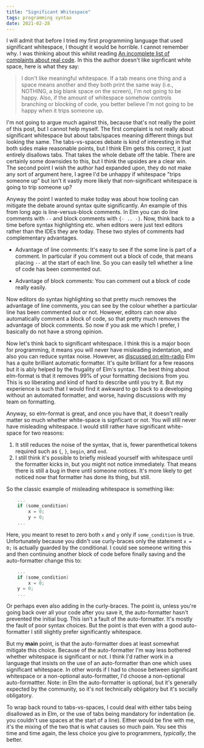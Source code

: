 ```yaml
---
title: "Significant Whitespace"
tags: programming syntax
date: 2021-02-28
---
```


I will admit that before I tried my first programming language that used significant whitespace, I thought it would be horrible. I cannot remember why. I was thinking about this whilst reading [An incomplete list of complaints about real code](https://rachelbythebay.com/w/2021/02/22/lang/). In this the author doesn't like signficant white space, here is what they say:

> I don't like meaningful whitespace. If a tab means one thing and a space means another and they both print the same way (i.e., NOTHING, a big blank space on the screen), I'm not going to be happy. Also, if the amount of whitespace somehow controls branching or blocking of code, you better believe I'm not going to be happy when it trips someone up. 

I'm not going to argue much against this, because that's not really the point of this post, but I cannot help myself. The first complaint is not really about significant whitespace but about tabs/spaces meaning different things but looking the same. The tabs-vs-spaces debate is kind of interesting in that both sides make reasonable points, but I think Elm gets this correct, it just entirely disallows tabs. That takes the whole debate off the table. There are certainly some downsides to this, but I think the upsides are a clear win. The second point I wish the author had expanded upon, they do not make any sort of argument here, I agree I'd be unhappy if whitespace "trips someone up" but isn't it vastly more likely that non-significant whitespace is going to trip someone up?

Anyway the point I wanted to make today was about how tooling can mitigate the debate around syntax quite significantly. An example of this from long ago is line-versus-block comments. In Elm you can do line comments with `--` and block comments with `{- .. -}`. Now, think back to a time before syntax highlighting etc. when editors were just text editors rather than the IDEs they are today. These two styles of comments had complementary advantages.

* Advantage of line comments: It's easy to see if the some line is part of a comment. In particular if you comment out a block of code, that means placing `--` at the start of each line. So you can easily tell whether a line of code has been commented out.

* Advantage of block comments: You can comment out a block of code really easily.

Now editors do syntax highlighting so that pretty much removes the advantage of line comments, you can see by the colour whether a particular line has been commented out or not. However, editors can now also automatically comment a block of code, so that pretty much removes the advantage of block comments. So now if you ask me which I prefer, I basically do not have a strong opinion.


Now let's think back to significant whitespace. I think this is a major boon for programming, it means you will never have misleading indentation, and also you can reduce syntax noise. However, as [discussed on elm-radio](https://elm-radio.com/episode/elm-format/) Elm has a quite brilliant automatic formatter. It's quite brilliant for a few reasons but it is ably helped by the frugality of Elm's syntax. The best thing about elm-format is that it removes 99% of your formatting decisions from you. This is so liberating and kind of hard to describe until you try it. But my experience is such that I would find it awkward to go back to a developing without an automated formatter, and worse, having discussions with my team on formatting. 

Anyway, so elm-format is great, and once you have that, it doesn't really matter so much whether white-space is signficant or not. You will still never have misleading whitespace. I would still rather have significant white-space for two reasons:
1. It still reduces the noise of the syntax, that is, fewer parenthetical tokens required such as `{`, `}`, `begin`, and `end`.
2. I still think it's possible to briefly mislead yourself with whitespace until the formatter kicks in, but you might not notice immediately. That means there is still a bug in there until someone notices. It's more likely to get noticed now that formatter has done its thing, but still.

So the classic example of misleading whitespace is something like:

```c
    ...
    if (some_condition)
        x = 0;
        y = 0;
    ...
```
Here, you meant to reset to zero both `x` and `y` only if `some_condition` is true. Unfortunately because you didn't use curly-braces only the statement `x = 0;` is actually guarded by the conditional. I could see someone writing this and then continuing another block of code before finally saving and the auto-formatter change this to:

```c
    ...
    if (some_condition)
        x = 0;
    y = 0;
    ...
```

Or perhaps even also adding in the curly-braces. The point is, unless you're going back over all your code after you save it, the auto-formatter hasn't prevented the initial bug. This isn't a fault of the auto-formatter. It's mostly the fault of poor syntax choices. But the point is that even with a good auto-formatter I still slightly prefer significantly whitespace.

But my **main** point, is that the auto-formatter does at least somewhat mitigate this choice. Because of the auto-formatter I'm way less bothered whether whitespace is significant or not. I think I'd rather work in a language that insists on the use of an auto-formatter than one which uses significant whitespace. In other words if I had to choose between significant whitespace or a non-optional auto-formatter, I'd choose a non-optional auto-formattter. Note: in Elm the auto-formatter is optional, but it's generally expected by the community, so it's not technically obligatory but it's socially obligatory.

To wrap back round to tabs-vs-spaces, I could deal with either tabs being disallowed as in Elm, or the use of tabs being mandatory for indentation (ie. you couldn't use spaces at the start of a line). Either would be fine with me, it's the mixing of the two that is what causes so much pain. You see this time and time again, the less choice you give to programmers, *typically*, the better.
